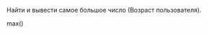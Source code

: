 Найти и вывести самое большое число (Возраст пользователя).

<div class="hint">
max()
</div>
                    